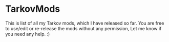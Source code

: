 # TarkovMods

This is list of all my Tarkov mods, which I have released so far.
You are free to use/edit or re-release the mods without any permission, Let me know if you need any help. :)
